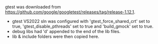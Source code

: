 gtest was downloaded from https://github.com/google/googletest/releases/tag/release-1.12.1.

- gtest VS2022 sln was configured with 'gtest_force_shared_crt' set to true, 'gtest_disable_pthreads' set to true and 'build_gmock' set to true.
- debug libs had 'd' appended to the end of the lib files.
- lib & include folders were then copied here.